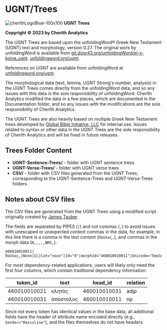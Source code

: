 # UGNT/Trees

![cherithLogoBlue-100x100](https://user-images.githubusercontent.com/105679741/190519269-28c4bc1c-fb8f-4c8f-b119-8aa8188c98d6.png)
**UGNT Trees**

**Copyright © 2023 by Cherith Analytics**

The UGNT Trees are based upon the unfoldingWord® Greek New Testament (UGNT) text and morphology, version 0.27. The original work by unfoldingWord is available from [git.door43.org/unfoldingWord/el-x-koine_ugnt](https://git.door43.org/unfoldingWord/el-x-koine_ugnt). [unfoldingword.org/ugnt](https://www.unfoldingword.org/ugnt).

References on UGNT are available from unfoldingWord at [unfoldingword.org/ugnt](https://www.unfoldingword.org/ugnt).

The morphological data (text, lemma, UGNT Strong's number, analysis) in the UGNT Trees comes directly from the unfoldingWord data, and so any issues with this data is the sole responsibility of unfoldingWord.  Cherith Analytics modified the data in a few places, which are documented in the Documentation folder, and so any issues with the modifications are the sole responsibility of Cherith Analytics.

The UGNT Trees are also heavily based on multiple Greek New Testament trees developed by [Global Bible Initiative, LLC](https://www.gbi.llc) for internal use. Issues related to syntax or other data in the UGNT Trees are the sole responsibility of Cherith Analytics and will be fixed in future releases.

## Trees Folder Content

* **UGNT-Sentence-Trees/** - folder with UGNT sentence trees
* **UGNT-Verse-Trees/** - folder with UGNT verse trees
* **CSV/** - folder with CSV files generated from the UGNT Trees, corresponding to the UGNT-Sentence-Trees and UGNT-Verse-Trees folders

## Notes about CSV files

The CSV files are generated from the UGNT Trees using a modified script originally created by [James Tauber](https://jktauber.com/2015/07/02/converting-gbi-syntax-trees-dependency-analysis/).

The fields are separated by PIPES (`|`) and not commas (`,`) to avoid issues with unescaped or unexpected content commas in the data, for example, in this line there is a comma in the text content (`Παῦλος,`), and commas in the morph data (`N,,,,,NMS,`):

```csv
460010010011|Παῦλος,|None|CL|Cat="noun"|Id="9"|morphId="460010010011"|Unicode="Παῦλος,"|Lemma="Παῦλος"|Lang="G"|StrongNumber="G39720"|Morph="N,,,,,NMS,"|Case="Nominative"|Gender="Masculine"|Number="Singular"|English="Paul"
```

For most dependency-related applications, users will likely only need the first four columns, which contain traditional dependency information:

| token_id | text | head_id | relation |
| --- | --- | --- | --- |
| 460010010021 | κλητὸς | 460010010031 | adjp |
| 460010010031 | ἀπόστολος | 460010010011 | np |

Since not every token has identical values in the base data, all additional fields have the header of attribute name encoded directly (e.g., `Gender="Masculine"`), and the files themselves do not have headers.
